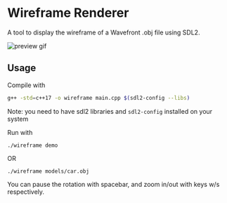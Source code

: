 # Wireframe Renderer

A tool to display the wireframe of a Wavefront .obj file using SDL2.


![preview gif](https://cdn.discordapp.com/attachments/809495560117157921/1036686857108459520/preview.gif)

## Usage

Compile with

```sh
g++ -std=c++17 -o wireframe main.cpp $(sdl2-config --libs)
```

Note: you need to have sdl2 libraries and `sdl2-config` installed on your system

Run with

```
./wireframe demo
```

OR

```
./wireframe models/car.obj
```

You can pause the rotation with spacebar, and zoom in/out with keys w/s respectively.
